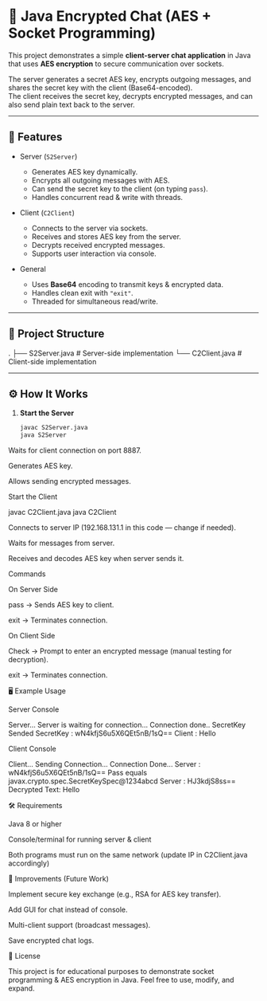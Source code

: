 # 🔐 Java Encrypted Chat (AES + Socket Programming)

This project demonstrates a simple **client-server chat application** in Java that uses **AES encryption** to secure communication over sockets.  

The server generates a secret AES key, encrypts outgoing messages, and shares the secret key with the client (Base64-encoded).  
The client receives the secret key, decrypts encrypted messages, and can also send plain text back to the server.

---

## 🚀 Features

- Server (`S2Server`)  
  - Generates AES key dynamically.  
  - Encrypts all outgoing messages with AES.  
  - Can send the secret key to the client (on typing `pass`).  
  - Handles concurrent read & write with threads.  

- Client (`C2Client`)  
  - Connects to the server via sockets.  
  - Receives and stores AES key from the server.  
  - Decrypts received encrypted messages.  
  - Supports user interaction via console.  

- General  
  - Uses **Base64** encoding to transmit keys & encrypted data.  
  - Handles clean exit with `"exit"`.  
  - Threaded for simultaneous read/write.  

---

## 📂 Project Structure

.
├── S2Server.java # Server-side implementation
└── C2Client.java # Client-side implementation


---

## ⚙️ How It Works

1. **Start the Server**  
   ```bash
   javac S2Server.java
   java S2Server
Waits for client connection on port 8887.

Generates AES key.

Allows sending encrypted messages.

Start the Client

javac C2Client.java
java C2Client


Connects to server IP (192.168.131.1 in this code — change if needed).

Waits for messages from server.

Receives and decodes AES key when server sends it.

Commands

On Server Side

pass → Sends AES key to client.

exit → Terminates connection.

On Client Side

Check → Prompt to enter an encrypted message (manual testing for decryption).

exit → Terminates connection.

🖥️ Example Usage

Server Console

Server...
Server is waiting for connection...
Connection done..
SecretKey Sended
SecretKey : wN4kfjS6u5X6QEt5nB/1sQ==
Client : Hello


Client Console

Client...
Sending Connection...
Connection Done...
Server : wN4kfjS6u5X6QEt5nB/1sQ==
Pass equals javax.crypto.spec.SecretKeySpec@1234abcd
Server : HJ3kdjS8ss==
Decrypted Text: Hello

🛠️ Requirements

Java 8 or higher

Console/terminal for running server & client

Both programs must run on the same network (update IP in C2Client.java accordingly)

🔮 Improvements (Future Work)

Implement secure key exchange (e.g., RSA for AES key transfer).

Add GUI for chat instead of console.

Multi-client support (broadcast messages).

Save encrypted chat logs.

📜 License

This project is for educational purposes to demonstrate socket programming & AES encryption in Java.
Feel free to use, modify, and expand.
